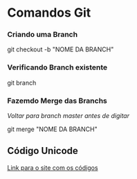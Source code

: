 # Comandos Git

### Criando uma Branch

<p>git checkout -b "NOME DA BRANCH"</p>

### Verificando Branch existente

<p>git branch</p>

### Fazemdo Merge das Branchs

*Voltar para branch master antes de digitar*

<p>git merge "NOME DA BRANCH"</p>

## Código Unicode

[Link para o site com os códigos](http://127.0.0.1:5500/index.html)